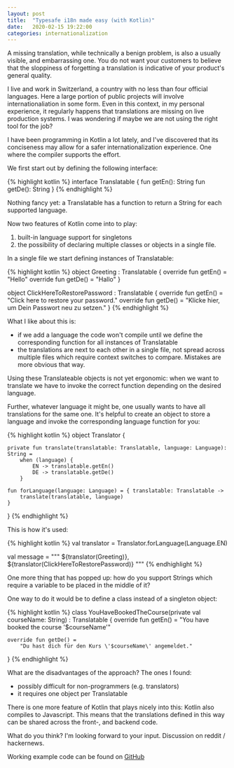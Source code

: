```yaml
---
layout: post
title:  "Typesafe i18n made easy (with Kotlin)"
date:   2020-02-15 19:22:00
categories: internationalization
---
```


A missing translation, while technically a benign problem, is also a usually visible, and embarrassing one. You do not want your customers to believe that the sloppiness of forgetting a translation is indicative of your product's general quality.

I live and work in Switzerland, a country with no less than four official languages. Here a large portion of public projects will involve internationaliation in some form. Even in this context, in my personal experience, it regularly happens that translations are missing on live production systems. I was wondering if maybe we are not using the right tool for the job?

I have been programming in Kotlin a lot lately, and I've discovered that its conciseness may allow for a safer internationalization experience. One where the compiler supports the effort.

We first start out by defining the following interface:

{% highlight kotlin %}
interface Translatable {
    fun getEn(): String
    fun getDe(): String
}
{% endhighlight %}

Nothing fancy yet: a Translatable has a function to return a String for each supported language.

Now two features of Kotlin come into to play: 

1. built-in language support for singletons
2. the possibility of declaring multiple classes or objects in a single file. 

In a single file we start defining instances of Translatable:

{% highlight kotlin %}
object Greeting : Translatable {
    override fun getEn() = "Hello"
    override fun getDe() = "Hallo"
}

object ClickHereToRestorePassword : Translatable {
    override fun getEn() = "Click here to restore your password."
    override fun getDe() = "Klicke hier, um Dein Passwort neu zu setzen."
}
{% endhighlight %}

What I like about this is:
- if we add a language the code won't compile until we define the corresponding function for all instances of Translatable
- the translations are next to each other in a single file, not spread across multiple files which require context switches to compare. Mistakes are more obvious that way.

Using these Translateable objects is not yet ergonomic: when we want to translate we have to invoke the correct function depending on the desired language. 

Further, whatever language it might be, one usually wants to have all translations for the same one. It's helpful to create an object to store a language and invoke the corresponding language function for you:

{% highlight kotlin %}
object Translator {

    private fun translate(translatable: Translatable, language: Language): String =
        when (language) {
            EN -> translatable.getEn()
            DE -> translatable.getDe()
        }
    
    fun forLanguage(language: Language) = { translatable: Translatable ->
        translate(translatable, language)
    }

}
{% endhighlight %}

This is how it's used:

{% highlight kotlin %}
val translator = Translator.forLanguage(Language.EN)

val message = 
"""
${translator(Greeting)},
${translator(ClickHereToRestorePassword)}
"""
{% endhighlight %}

One more thing that has popped up: how do you support Strings which require a variable to be placed in the middle of it?

One way to do it would be to define a class instead of a singleton object:

{% highlight kotlin %}
class YouHaveBookedTheCourse(private val courseName: String) : Translatable {
    override fun getEn() =
        "You have booked the course \'$courseName\'"

    override fun getDe() =
        "Du hast dich für den Kurs \'$courseName\' angemeldet."
}
{% endhighlight %}

What are the disadvantages of the approach? The ones I found:
- possibly difficult for non-programmers (e.g. translators)
- it requires one object per Translatable

There is one more feature of Kotlin that plays nicely into this: Kotlin also compiles to Javascript. This means that the translations defined in this way can be shared across the front-, and backend code.

What do you think? I'm looking forward to your input. Discussion on reddit / hackernews.

Working example code can be found on [GitHub](https://github.com/ayedo/typesafei18n)